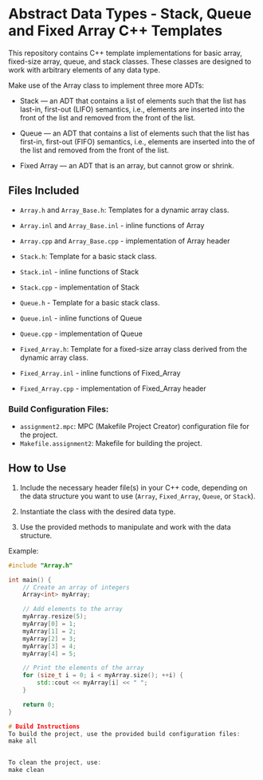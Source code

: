 # Abstract Data Types - Stack, Queue and Fixed Array C++ Templates

This repository contains C++ template implementations for basic array, fixed-size array, queue, and stack classes. These classes are designed to work with arbitrary elements of any data type.

Make use of the Array class to implement three more ADTs:

- Stack — an ADT that contains a list of elements such that the list has last-in, first-out (LIFO)
semantics, i.e., elements are inserted into the front of the list and removed from the front of
the list.

- Queue — an ADT that contains a list of elements such that the list has first-in, first-out (FIFO)
semantics, i.e., elements are inserted into the of the list and removed from the front of the list.

- Fixed Array — an ADT that is an array, but cannot grow or shrink.


## Files Included

- `Array.h` and `Array_Base.h`: Templates for a dynamic array class.
- `Array.inl` and `Array_Base.inl` - inline functions of Array
- `Array.cpp` and `Array_Base.cpp` - implementation of Array header

- `Stack.h`: Template for a basic stack class.
- `Stack.inl` - inline functions of Stack
- `Stack.cpp` - implementation of Stack
  
- `Queue.h` - Template for a basic stack class.
- `Queue.inl` - inline functions of Queue
- `Queue.cpp` - implementation of Queue
  
- `Fixed_Array.h`: Template for a fixed-size array class derived from the dynamic array class.
- `Fixed_Array.inl` - inline functions of Fixed_Array
- `Fixed_Array.cpp` - implementation of Fixed_Array header

### Build Configuration Files:
- `assignment2.mpc`: MPC (Makefile Project Creator) configuration file for the project.
- `Makefile.assignment2`: Makefile for building the project.


## How to Use

1. Include the necessary header file(s) in your C++ code, depending on the data structure you want to use (`Array`, `Fixed_Array`, `Queue`, or `Stack`).

2. Instantiate the class with the desired data type.

3. Use the provided methods to manipulate and work with the data structure.

Example:

```cpp
#include "Array.h"

int main() {
    // Create an array of integers
    Array<int> myArray;

    // Add elements to the array
    myArray.resize(5);
    myArray[0] = 1;
    myArray[1] = 2;
    myArray[2] = 3;
    myArray[3] = 4;
    myArray[4] = 5;

    // Print the elements of the array
    for (size_t i = 0; i < myArray.size(); ++i) {
        std::cout << myArray[i] << " ";
    }

    return 0;
}

# Build Instructions
To build the project, use the provided build configuration files:
make all


To clean the project, use:
make clean
